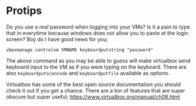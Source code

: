 # Protips
Do you use a *real* password when logging into your VMs? Is it a pain to type that in everytime because windows does not allow you to paste at the login screen? Boy do I have good news for you;

`vboxmanage controlvm VMNAME keyboardputstring "password"`

The above command as you may be able to guess will make virtualbox send keyboard input to the VM as if you were typing on the keyboard. There are also `keyboardputscancode` and `keyboardputfile` available as options.

Virtualbox has some of the best open source documentation you should check it out if you get a chance. There are a ton of features that are super obscure but super useful;
https://www.virtualbox.org/manual/ch08.html